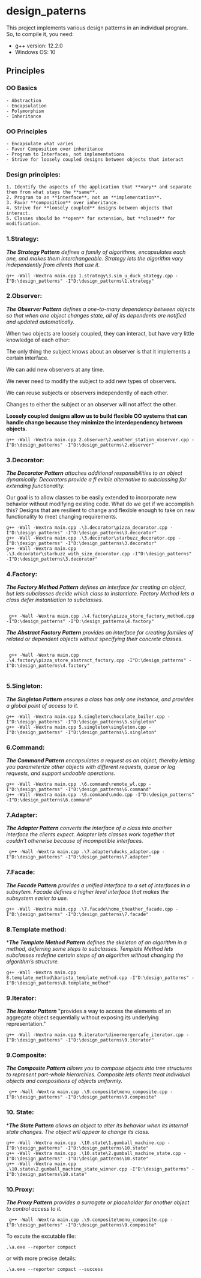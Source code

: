# design_paterns
This project implements various design patterns in an individual program. So, to compile it, you need:

- g++ version: 12.2.0
- Windows OS: 10

## Principles

### OO Basics

    - Abstraction
    - Encapsulation
    - Polymorphism
    - Inheritance

### OO Principles

    - Encapsulate what varies
    - Favor Composition over inheritance
    - Program to Interfaces, not implementations
    - Strive for loosely coupled designs between objects that interact

### Design principles:
    1. Identify the aspects of the application that **vary** and separate them from what stays the **same**.
    2. Program to an **interface**, not an **implementation**.
    3. Favor **composition** over inheritance.
    4. Strive for **loosely coupled** designs between objects that interact.
    5. Classes should be **open** for extension, but **closed** for modification.

### 1.Strategy: 

**_The Strategy Pattern_** *defines a family of algorithms, encapsulates each one, and makes them interchangeable. Strategy lets the algorithm vary independently from clients that use it.*

```
g++ -Wall -Wextra main.cpp 1.strategy\3.sim_u_duck_stategy.cpp -I"D:\design_patterns" -I"D:\design_patterns\1.strategy"
```

### 2.Observer: 

**_The Observer Pattern_** *defines a one-to-many dependency between objects so that when one object changes state, all of its dependents are notified and updated automatically.*

When two objects are loosely coupled, they can interact, but have very little knowledge of each other:

The only thing the subject knows about an observer is that it implements a certain interface.

We can add new observers at any time.

We never need to modify the subject to add new types of observers.

We can reuse subjects or observers independently of each other.

Changes to either the subject or an observer will not affect the other.

**Loosely coupled designs allow us to build flexible OO systems that can handle change because they minimize the interdependency between objects.**

```
g++ -Wall -Wextra main.cpp 2.observer\2.weather_station_observer.cpp -I"D:\design_patterns" -I"D:\design_patterns\2.observer"
```

### 3.Decorator: 

**_The Decorator Pattern_** *attaches additional responsibilities to an object dynamically. Decorators provide a fl exible alternative to subclassing for extending functionality.*

Our goal is to allow classes to be easily extended to incorporate new behavior without modifying existing code. What do we get if we accomplish this? Designs that are resilient to change and flexible enough to take on new functionality to meet changing requirements.

```
g++ -Wall -Wextra main.cpp .\3.decorator\pizza_decorator.cpp -I"D:\design_patterns" -I"D:\design_patterns\3.decorator"
g++ -Wall -Wextra main.cpp .\3.decorator\starbuzz_decorator.cpp -I"D:\design_patterns" -I"D:\design_patterns\3.decorator"
g++ -Wall -Wextra main.cpp .\3.decorator\starbuzz_with_size_decorator.cpp -I"D:\design_patterns" -I"D:\design_patterns\3.decorator"
```

### 4.Factory: 

**_The Factory Method Pattern_** *defines an interface for creating an object, but lets subclasses decide which class to instantiate. Factory Method lets a class defer instantiation to subclasses.*

```

 g++ -Wall -Wextra main.cpp .\4.factory\pizza_store_factory_method.cpp -I"D:\design_patterns" -I"D:\design_patterns\4.factory"

```

**_The Abstract Factory Pattern_** *provides an interface for creating families of related or dependent objects without specifying their concrete classes*.

```

 g++ -Wall -Wextra main.cpp .\4.factory\pizza_store_abstract_factory.cpp -I"D:\design_patterns" -I"D:\design_patterns\4.factory"


```

### 5.Singleton: 

**_The Singleton Pattern_** *ensures a class has only one instance, and provides a global point of access to it.*

```
g++ -Wall -Wextra main.cpp 5.singleton\chocolate_boiler.cpp -I"D:\design_patterns" -I"D:\design_patterns\5.singleton"
g++ -Wall -Wextra main.cpp 5.singleton\singleton.cpp -I"D:\design_patterns" -I"D:\design_patterns\5.singleton"
```

### 6.Command: 

**_The Command Pattern_** *encapsulates a request as an object, thereby letting you parameterize other objects with different requests, queue or log requests, and support undoable operations.*
```
g++ -Wall -Wextra main.cpp .\6.command\remote_wl.cpp -I"D:\design_patterns" -I"D:\design_patterns\6.command"
g++ -Wall -Wextra main.cpp .\6.command\undo.cpp -I"D:\design_patterns" -I"D:\design_patterns\6.command"
```

### 7.Adapter: 

**_The Adapter Pattern_** *converts the interface of a class into another interface the clients expect. Adapter lets classes work together that couldn’t otherwise because of incompatible interfaces.*

```
 g++ -Wall -Wextra main.cpp .\7.adapter\ducks_adapter.cpp -I"D:\design_patterns" -I"D:\design_patterns\7.adapter"
```

### 7.Facade: 

**_The Facade Pattern_** *provides a unified interface to a set of interfaces in a subsytem. Facade defines a higher level interface that makes the subsystem easier to use.*

```
g++ -Wall -Wextra main.cpp .\7.facade\home_theather_facade.cpp -I"D:\design_patterns" -I"D:\design_patterns\7.facade"
```

### 8.Template method: 

***_The Template Method Pattern_** *defines the skeleton of an algorithm in a method, deferring some steps to subclasses. Template Method lets subclasses redefine certain steps of an algorithm without changing the algorithm’s structure.*

```
g++ -Wall -Wextra main.cpp 8.template_method\barista_template_method.cpp -I"D:\design_patterns" -I"D:\design_patterns\8.template_method"
```

### 9.Iterator: 

**_The Iterator Pattern_** "provides a way to access the elements of an aggregate object sequentially without exposing its underlying representation."

```
g++ -Wall -Wextra main.cpp 9.iterator\dinermergercafe_iterator.cpp -I"D:\design_patterns" -I"D:\design_patterns\9.iterator"
```

### 9.Composite: 

**_The Composite Pattern_** *allows you to compose objects into tree structures to represent part-whole hierarchies. Composite lets clients treat individual objects and compositions of objects uniformly.*

```
 g++ -Wall -Wextra main.cpp .\9.composite\menu_composite.cpp -I"D:\design_patterns" -I"D:\design_patterns\9.composite"
```

### 10. State:

***_The State Pattern_** *allows an object to alter its behavior when its internal state changes. The object will appear to change its class.*

```
g++ -Wall -Wextra main.cpp .\10.state\1.gumball_machine.cpp -I"D:\design_patterns" -I"D:\design_patterns\10.state"
g++ -Wall -Wextra main.cpp .\10.state\2.gumball_machine_state.cpp -I"D:\design_patterns" -I"D:\design_patterns\10.state"
g++ -Wall -Wextra main.cpp .\10.state\2.gumball_machine_state_winner.cpp -I"D:\design_patterns" -I"D:\design_patterns\10.state"
 ```

 
### 10.Proxy: 

**_The Proxy Pattern_** *provides a surrogate or placeholder for another object to control access to it.*

```
 g++ -Wall -Wextra main.cpp .\9.composite\menu_composite.cpp -I"D:\design_patterns" -I"D:\design_patterns\9.composite"
```


To excute the excutable file:

`.\a.exe --reporter compact`

or with more precise details:

`.\a.exe --reporter compact --success`


